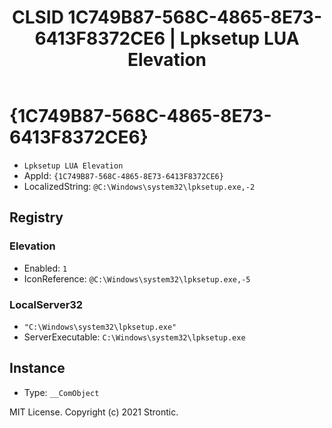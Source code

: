 ﻿---
title: "CLSID 1C749B87-568C-4865-8E73-6413F8372CE6 | Lpksetup LUA Elevation"
excerpt: What is COM-Object CLSID 1C749B87-568C-4865-8E73-6413F8372CE6?
---

# {1C749B87-568C-4865-8E73-6413F8372CE6}

* `Lpksetup LUA Elevation`
* AppId: `{1C749B87-568C-4865-8E73-6413F8372CE6}`
* LocalizedString: `@C:\Windows\system32\lpksetup.exe,-2`

## Registry


### Elevation

* Enabled: `1`
* IconReference: `@C:\Windows\system32\lpksetup.exe,-5`

### LocalServer32

* `"C:\Windows\system32\lpksetup.exe"`
* ServerExecutable: `C:\Windows\system32\lpksetup.exe`

## Instance

* Type: `__ComObject`

MIT License. Copyright (c) 2021 Strontic.


